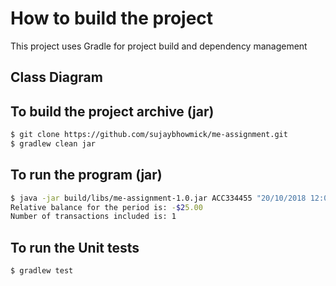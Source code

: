 # How to build the project

This project uses Gradle for project build and dependency management

## Class Diagram



## To build the project archive (jar)

```bash
$ git clone https://github.com/sujaybhowmick/me-assignment.git
$ gradlew clean jar
```

## To run the program (jar)

```bash
$ java -jar build/libs/me-assignment-1.0.jar ACC334455 "20/10/2018 12:00:00" "20/10/2018 19:00:00" < data.csv
Relative balance for the period is: -$25.00
Number of transactions included is: 1
```

## To run the Unit tests

```bash
$ gradlew test
```

